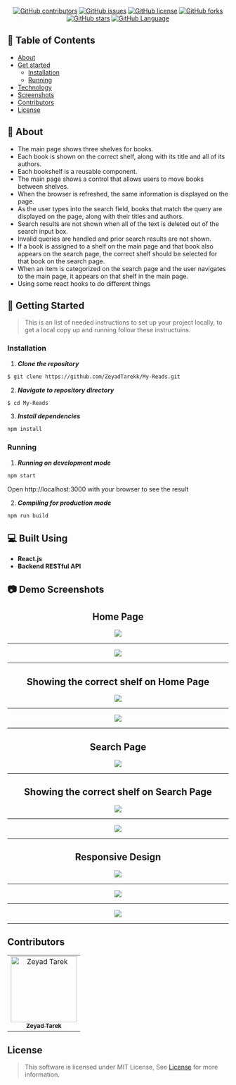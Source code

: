 <div align="center">

[![GitHub contributors](https://img.shields.io/github/contributors/ZeyadTarekk/My-Reads)](https://github.com/ZeyadTarekk/My-Reads/contributors)
[![GitHub issues](https://img.shields.io/github/issues/ZeyadTarekk/My-Reads)](https://github.com/ZeyadTarekk/My-Reads/issues)
[![GitHub license](https://img.shields.io/github/license/ZeyadTarekk/My-Reads)](https://github.com/ZeyadTarekk/My-Reads/blob/master/LICENSE)
[![GitHub forks](https://img.shields.io/github/forks/ZeyadTarekk/My-Reads)](https://github.com/ZeyadTarekk/My-Reads/network)
[![GitHub stars](https://img.shields.io/github/stars/ZeyadTarekk/My-Reads)](https://github.com/ZeyadTarekk/My-Reads/stargazers)
[![GitHub Language](https://img.shields.io/github/languages/top/ZeyadTarekk/My-Reads)](https://img.shields.io/github/languages/count/ZeyadTarekk/My-Reads)

</div>

## 📝 Table of Contents

- [About](#about)
- [Get started](#get-started)
  - [Installation](#Install)
  - [Running](#running)
- [Technology](#tech)
- [Screenshots](#Screenshots)
- [Contributors](#Contributors)
- [License](#license)

## 📙 About <a name = "about"></a>

- The main page shows three shelves for books.
- Each book is shown on the correct shelf, along with its title and all of its authors.
- Each bookshelf is a reusable component.
- The main page shows a control that allows users to move books between shelves.
- When the browser is refreshed, the same information is displayed on the page.
- As the user types into the search field, books that match the query are displayed on the page, along with their titles and authors.
- Search results are not shown when all of the text is deleted out of the search input box.
- Invalid queries are handled and prior search results are not shown.
- If a book is assigned to a shelf on the main page and that book also appears on the search page, the correct shelf should be selected for that book on the search page.
- When an item is categorized on the search page and the user navigates to the main page, it appears on that shelf in the main page.
- Using some react hooks to do different things

## 🏁 Getting Started <a name = "get-started"></a>

> This is an list of needed instructions to set up your project locally, to get a local copy up and running follow these
> instructuins.

### Installation <a name = "Install"></a>

1. **_Clone the repository_**

```sh
$ git clone https://github.com/ZeyadTarekk/My-Reads.git
```

2. **_Navigate to repository directory_**

```sh
$ cd My-Reads
```

3. **_Install dependencies_**

```sh
npm install
```

### Running <a name = "running"></a>

1. **_Running on development mode_**

```sh
npm start
```

Open http://localhost:3000 with your browser to see the result

2. **_Compiling for production mode_**

```sh
npm run build
```

## 💻 Built Using <a name = "tech"></a>

- **React.js**
- **Backend RESTful API**

## 📷 Demo Screenshots <a name = "Screenshots"></a>

<div align="center">
<h2 align='center'>Home Page</h2>
   <img src="screenshots/s1.png">
   <hr>
   <img src="screenshots/s2.png">
   <hr>
<h2 align='center'>Showing the correct shelf  on Home Page</h2>
   <img  src="screenshots/s3.png"></a>
   <hr>
   <img  src="screenshots/s4.png"></a>
<hr>
<h2 align='center'>Search Page</h2>
<img src="screenshots/s5.png"></a>
<hr>
<h2 align='center'>Showing the correct shelf  on Search Page</h2>
<img src="screenshots/s6.png"></a>
<hr>
<img src="screenshots/s7.png"></a>
<hr>
<h2 align='center'>Responsive Design</h2>
<img src="screenshots/s8.png"></a>
<hr>
<img src="screenshots/s9.png"></a>
<hr>
<img src="screenshots/s10.png"></a>
<hr>
</div>

## Contributors <a name = "Contributors"></a>

<table>
  <tr>
    <td align="center">
    <a href="https://github.com/ZeyadTarekk" target="_black">
    <img src="https://avatars.githubusercontent.com/u/76125650?v=4" width="150px;" alt="Zeyad Tarek"/>
    <br />
    <sub><b>Zeyad Tarek</b></sub></a>

  </tr>
 </table>

## License <a name = "license"></a>

> This software is licensed under MIT License, See [License](https://github.com/ZeyadTarekk/My-Reads/blob/main/LICENSE) for more information.
